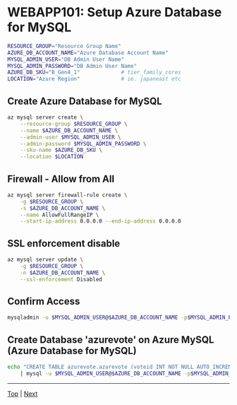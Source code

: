 # WEBAPP101: Setup Azure Database for MySQL

```sh
RESOURCE_GROUP="Resource Group Name"
AZURE_DB_ACCOUNT_NAME="Azure Database Account Name"
MYSQL_ADMIN_USER="DB Admin User Name"
MYSQL_ADMIN_PASSWORD="DB Admin User Name"
AZURE_DB_SKU="B_Gen4_1"             # tier_family_cores
LOCATION="Azure Region"             # ie. japaneast etc
```

## Create Azure Database for MySQL
```sh
az mysql server create \
    --resource-group $RESOURCE_GROUP \
    --name $AZURE_DB_ACCOUNT_NAME \
    --admin-user $MYSQL_ADMIN_USER \
    --admin-password $MYSQL_ADMIN_PASSWORD \
    --sku-name $AZURE_DB_SKU \
    --location $LOCATION
```

## Firewall - Allow from All
```sh
az mysql server firewall-rule create \
    -g $RESOURCE_GROUP \
    -s $AZURE_DB_ACCOUNT_NAME \
    --name AllowFullRangeIP \
    --start-ip-address 0.0.0.0 --end-ip-address 0.0.0.0
```
## SSL enforcement disable
```sh
az mysql server update \
    -g $RESOURCE_GROUP \
    -n $AZURE_DB_ACCOUNT_NAME \
    --ssl-enforcement Disabled
```

## Confirm Access
```sh
mysqladmin -u $MYSQL_ADMIN_USER@$AZURE_DB_ACCOUNT_NAME -p$MYSQL_ADMIN_PASSWORD -h $AZURE_DB_ACCOUNT_NAME.mysql.database.azure.com ping
```

## Create Database 'azurevote' on Azure MySQL (Azure Database for MySQL)
```sh
echo "CREATE TABLE azurevote.azurevote (voteid INT NOT NULL AUTO_INCREMENT,votevalue VARCHAR(45) NULL,PRIMARY KEY (voteid));" \
    | mysql -u $MYSQL_ADMIN_USER@$AZURE_DB_ACCOUNT_NAME -p$MYSQL_ADMIN_PASSWORD -h $AZURE_DB_ACCOUNT_NAME.mysql.database.azure.com
```


---
[Top](../README.md) | [Next](webapp-102-acr.md)
